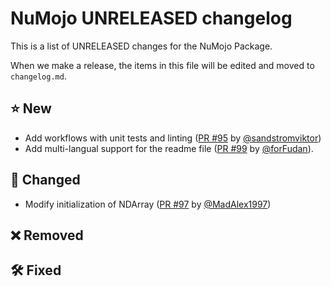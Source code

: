 # NuMojo UNRELEASED changelog

This is a list of UNRELEASED changes for the NuMojo Package.

When we make a release, the items in this file will be edited and moved to `changelog.md`.

## ⭐️ New

- Add workflows with unit tests and linting ([PR #95](https://github.com/Mojo-Numerics-and-Algorithms-group/NuMojo/pull/95)
by [@sandstromviktor](https://github.com/sandstromviktor))
- Add multi-langual support for the readme file ([PR #99](https://github.com/Mojo-Numerics-and-Algorithms-group/NuMojo/pull/99) by [@forFudan](https://github.com/forFudan)).

## 🦋 Changed

- Modify initialization of NDArray ([PR #97](https://github.com/Mojo-Numerics-and-Algorithms-group/NuMojo/pull/97)
by [@MadAlex1997](https://github.com/MadAlex1997))

## ❌ Removed

## 🛠️ Fixed